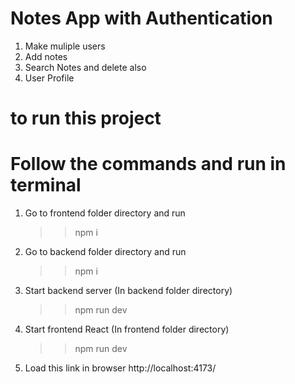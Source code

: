 # Notes App with Authentication
1. Make muliple users
2. Add notes
3. Search Notes and delete also
4. User Profile

# to run this project 
# Follow the commands and run in terminal

1. Go to frontend folder directory and run
    >> npm i <br />
2. Go to backend folder directory and run
    >> npm i
3. Start backend server (In backend folder directory)
    >> npm run dev
4. Start frontend React (In frontend folder directory)
    >> npm run dev
5. Load this link in browser
    http://localhost:4173/